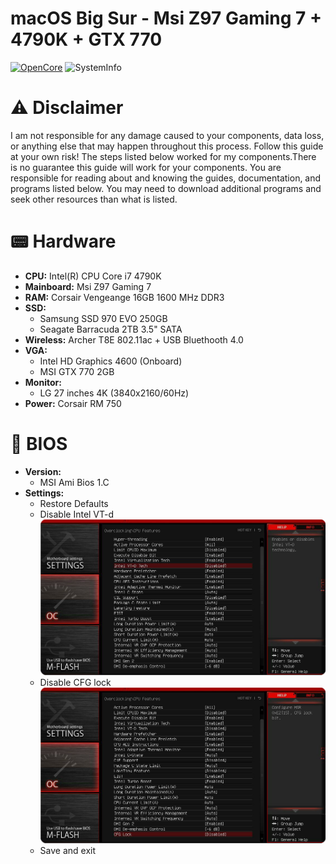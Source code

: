 # macOS Big Sur - Msi Z97 Gaming 7 + 4790K + GTX 770
[![OpenCore](https://img.shields.io/badge/OpenCore-0.6.3-blue.svg)](https://github.com/acidanthera/OpenCorePkg)
![SystemInfo](https://raw.githubusercontent.com/cosimoforgione/Msi-z97-BigSur/main/Screenshot/Overview.png)  <!-- .element height="50%" width="50%" -->
# ⚠️  Disclaimer
I am not responsible for any damage caused to your components, data loss, or anything else that may happen throughout this process. Follow this guide at your own risk! The steps listed below worked for my components.There is no guarantee this guide will work for your components. You are responsible for reading about and knowing the guides, documentation, and programs listed below. You may need to download additional programs and seek other resources than what is listed.

# :pager:   Hardware

- **CPU:** Intel(R) CPU Core i7 4790K
- **Mainboard:** Msi Z97 Gaming 7
- **RAM:** Corsair Vengeange 16GB 1600 MHz DDR3
- **SSD:**
    - Samsung SSD 970 EVO 250GB
    - Seagate Barracuda 2TB 3.5" SATA
- **Wireless:** Archer T8E 802.11ac + USB Bluethooth 4.0
- **VGA:**
  - Intel HD Graphics 4600 (Onboard)
  - MSI GTX 770 2GB 
- **Monitor:**
  - LG 27 inches 4K (3840x2160/60Hz)
- **Power:** Corsair RM 750
# :wrench: BIOS
- **Version:**
    - MSI Ami Bios 1.C
- **Settings:**   
    - Restore Defaults
    - Disable Intel VT-d
    ![Screenshot](https://raw.githubusercontent.com/SpartyBoy02/Msi-z97-BigSur/main/Screenshot/vtd_tech.png)
    - Disable CFG lock
    ![Screenshot](https://raw.githubusercontent.com/SpartyBoy02/Msi-z97-BigSur/main/Screenshot/cfg_lock.png)
    - Save and exit
    
